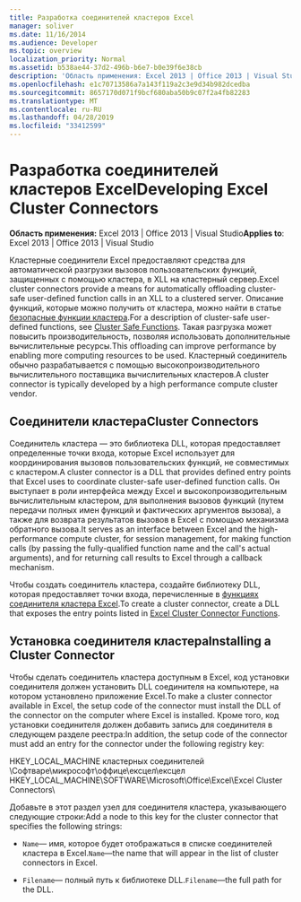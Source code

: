 ```yaml
---
title: Разработка соединителей кластеров Excel
manager: soliver
ms.date: 11/16/2014
ms.audience: Developer
ms.topic: overview
localization_priority: Normal
ms.assetid: b538ae44-37d2-496b-b6e7-b0e39f6e38cb
description: 'Область применения: Excel 2013 | Office 2013 | Visual Studio'
ms.openlocfilehash: e1c70713586a7a143f119a2c3e9d34b982dcedba
ms.sourcegitcommit: 8657170d071f9bcf680aba50b9c07f2a4fb82283
ms.translationtype: MT
ms.contentlocale: ru-RU
ms.lasthandoff: 04/28/2019
ms.locfileid: "33412599"
---
```

# <a name="developing-excel-cluster-connectors"></a><span data-ttu-id="1e1de-103">Разработка соединителей кластеров Excel</span><span class="sxs-lookup"><span data-stu-id="1e1de-103">Developing Excel Cluster Connectors</span></span>

<span data-ttu-id="1e1de-104">**Область применения:** Excel 2013 | Office 2013 | Visual Studio</span><span class="sxs-lookup"><span data-stu-id="1e1de-104">**Applies to**: Excel 2013 | Office 2013 | Visual Studio</span></span> 
  
<span data-ttu-id="1e1de-105">Кластерные соединители Excel предоставляют средства для автоматической разгрузки вызовов пользовательских функций, защищенных с помощью кластера, в XLL на кластерный сервер.</span><span class="sxs-lookup"><span data-stu-id="1e1de-105">Excel cluster connectors provide a means for automatically offloading cluster-safe user-defined function calls in an XLL to a clustered server.</span></span> <span data-ttu-id="1e1de-106">Описание функций, которые можно получить от кластера, можно найти в статье [безопасные функции кластера](cluster-safe-functions.md).</span><span class="sxs-lookup"><span data-stu-id="1e1de-106">For a description of cluster-safe user-defined functions, see [Cluster Safe Functions](cluster-safe-functions.md).</span></span> <span data-ttu-id="1e1de-107">Такая разгрузка может повысить производительность, позволяя использовать дополнительные вычислительные ресурсы.</span><span class="sxs-lookup"><span data-stu-id="1e1de-107">This offloading can improve performance by enabling more computing resources to be used.</span></span> <span data-ttu-id="1e1de-108">Кластерный соединитель обычно разрабатывается с помощью высокопроизводительного вычислительного поставщика вычислительных кластеров.</span><span class="sxs-lookup"><span data-stu-id="1e1de-108">A cluster connector is typically developed by a high performance compute cluster vendor.</span></span>
  
## <a name="cluster-connectors"></a><span data-ttu-id="1e1de-109">Соединители кластера</span><span class="sxs-lookup"><span data-stu-id="1e1de-109">Cluster Connectors</span></span>

<span data-ttu-id="1e1de-110">Соединитель кластера — это библиотека DLL, которая предоставляет определенные точки входа, которые Excel использует для координирования вызовов пользовательских функций, не совместимых с кластером.</span><span class="sxs-lookup"><span data-stu-id="1e1de-110">A cluster connector is a DLL that provides defined entry points that Excel uses to coordinate cluster-safe user-defined function calls.</span></span> <span data-ttu-id="1e1de-111">Он выступает в роли интерфейса между Excel и высокопроизводительным вычислительным кластером, для выполнения вызовов функций (путем передачи полных имен функций и фактических аргументов вызова), а также для возврата результатов вызовов в Excel с помощью механизма обратного вызова.</span><span class="sxs-lookup"><span data-stu-id="1e1de-111">It serves as an interface between Excel and the high-performance compute cluster, for session management, for making function calls (by passing the fully-qualified function name and the call's actual arguments), and for returning call results to Excel through a callback mechanism.</span></span>
  
<span data-ttu-id="1e1de-112">Чтобы создать соединитель кластера, создайте библиотеку DLL, которая предоставляет точки входа, перечисленные в [функциях соединителя кластера Excel](excel-cluster-connector-functions.md).</span><span class="sxs-lookup"><span data-stu-id="1e1de-112">To create a cluster connector, create a DLL that exposes the entry points listed in [Excel Cluster Connector Functions](excel-cluster-connector-functions.md).</span></span>
  
## <a name="installing-a-cluster-connector"></a><span data-ttu-id="1e1de-113">Установка соединителя кластера</span><span class="sxs-lookup"><span data-stu-id="1e1de-113">Installing a Cluster Connector</span></span>

<span data-ttu-id="1e1de-114">Чтобы сделать соединитель кластера доступным в Excel, код установки соединителя должен установить DLL соединителя на компьютере, на котором установлено приложение Excel.</span><span class="sxs-lookup"><span data-stu-id="1e1de-114">To make a cluster connector available in Excel, the setup code of the connector must install the DLL of the connector on the computer where Excel is installed.</span></span> <span data-ttu-id="1e1de-115">Кроме того, код установки соединителя должен добавить запись для соединителя в следующем разделе реестра:</span><span class="sxs-lookup"><span data-stu-id="1e1de-115">In addition, the setup code of the connector must add an entry for the connector under the following registry key:</span></span>
  
<span data-ttu-id="1e1de-116">HKEY_LOCAL_MACHINE кластерных соединителей \Софтваре\микрософт\оффице\ексцел\ексцел </span><span class="sxs-lookup"><span data-stu-id="1e1de-116">HKEY_LOCAL_MACHINE\SOFTWARE\Microsoft\Office\Excel\Excel Cluster Connectors</span></span>\
  
<span data-ttu-id="1e1de-117">Добавьте в этот раздел узел для соединителя кластера, указывающего следующие строки:</span><span class="sxs-lookup"><span data-stu-id="1e1de-117">Add a node to this key for the cluster connector that specifies the following strings:</span></span>
  
-  <span data-ttu-id="1e1de-118">`Name`— имя, которое будет отображаться в списке соединителей кластера в Excel.</span><span class="sxs-lookup"><span data-stu-id="1e1de-118">`Name`—the name that will appear in the list of cluster connectors in Excel.</span></span>
    
-  <span data-ttu-id="1e1de-119">`Filename`— полный путь к библиотеке DLL.</span><span class="sxs-lookup"><span data-stu-id="1e1de-119">`Filename`—the full path for the DLL.</span></span>
    

